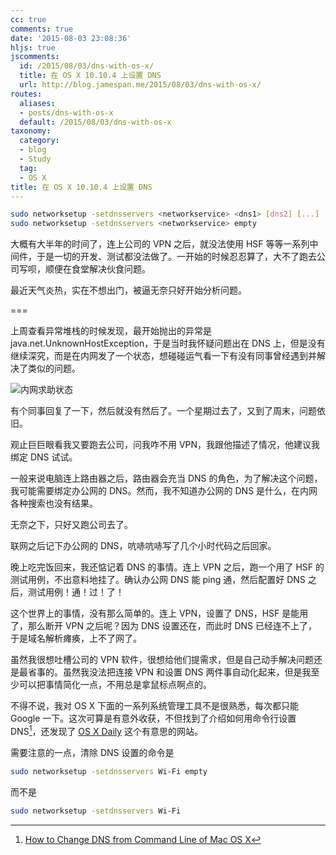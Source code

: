 ```yaml
---
cc: true
comments: true
date: '2015-08-03 23:08:36'
hljs: true
jscomments:
  id: /2015/08/03/dns-with-os-x/
  title: 在 OS X 10.10.4 上设置 DNS
  url: http://blog.jamespan.me/2015/08/03/dns-with-os-x/
routes:
  aliases:
  - posts/dns-with-os-x
  default: /2015/08/03/dns-with-os-x
taxonomy:
  category:
  - blog
  - Study
  tag:
  - OS X
title: 在 OS X 10.10.4 上设置 DNS
---
```


```bash
sudo networksetup -setdnsservers <networkservice> <dns1> [dns2] [...]
sudo networksetup -setdnsservers <networkservice> empty
```

大概有大半年的时间了，连上公司的 VPN 之后，就没法使用 HSF 等等一系列中间件，于是一切的开发、测试都没法做了。一开始的时候忍忍算了，大不了跑去公司写呗，顺便在食堂解决伙食问题。

最近天气炎热，实在不想出门，被逼无奈只好开始分析问题。

===



上周查看异常堆栈的时候发现，最开始抛出的异常是 java.net.UnknownHostException，于是当时我怀疑问题出在 DNS 上，但是没有继续深究，而是在内网发了一个状态，想碰碰运气看一下有没有同事曾经遇到并解决了类似的问题。

![内网求助状态](https://ws2.sinaimg.cn/large/e724cbefgw1eupszi6qbcj20h905qabc.jpg)

有个同事回复了一下，然后就没有然后了。一个星期过去了，又到了周末，问题依旧。

观止巨巨眼看我又要跑去公司，问我咋不用 VPN，我跟他描述了情况，他建议我绑定 DNS 试试。

一般来说电脑连上路由器之后，路由器会充当 DNS 的角色，为了解决这个问题，我可能需要绑定办公网的 DNS。然而，我不知道办公网的 DNS 是什么，在内网各种搜索也没有结果。

无奈之下，只好又跑公司去了。

联网之后记下办公网的 DNS，吭哧吭哧写了几个小时代码之后回家。

晚上吃完饭回来，我还惦记着 DNS 的事情。连上 VPN 之后，跑一个用了 HSF 的测试用例，不出意料地挂了。确认办公网 DNS 能 ping 通，然后配置好 DNS 之后，测试用例！通！过！了！ 

这个世界上的事情，没有那么简单的。连上 VPN，设置了 DNS，HSF 是能用了，那么断开 VPN 之后呢？因为 DNS 设置还在，而此时 DNS 已经连不上了，于是域名解析瘫痪，上不了网了。

虽然我很想吐槽公司的 VPN 软件，很想给他们提需求，但是自己动手解决问题还是最省事的。虽然我没法把连接 VPN 和设置 DNS 两件事自动化起来，但是我至少可以把事情简化一点，不用总是拿鼠标点啊点的。

不得不说，我对 OS X 下面的一系列系统管理工具不是很熟悉，每次都只能 Google 一下。这次可算是有意外收获，不但找到了介绍如何用命令行设置 DNS[^1]，还发现了 [OS X Daily][2] 这个有意思的网站。

[^1]: [How to Change DNS from Command Line of Mac OS X][1]


需要注意的一点，清除 DNS 设置的命令是

```bash
sudo networksetup -setdnsservers Wi-Fi empty
```

而不是

```bash
sudo networksetup -setdnsservers Wi-Fi
```


[1]: http://osxdaily.com/2015/06/02/change-dns-command-line-mac-os-x/
[2]: http://osxdaily.com